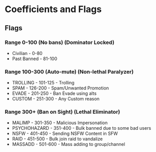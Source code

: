 
# Coefficients and Flags

## Flags
### Range 0-100 (No bans) (Dominator Locked)
- Civilian     - 0-80
- Past Banned  - 81-100



### Range 100-300 (Auto-mute) (Non-lethal Paralyzer)
- TROLLING     - 101-125 - Trolling
- SPAM         - 126-200 - Spam/Unwanted Promotion
- EVADE        - 201-250 - Ban Evade using alts
- CUSTOM       - 251-300 - Any Custom reason


### Range 300+ (Ban on Sight) (Lethal Eliminator)
- MALIMP       - 301-350 - Malicious Impersonation
- PSYCHOHAZARD - 351-400 - Bulk banned due to some bad users
- NSFW         - 401-450 - Sending NSFW Content in SFW
- RAID         - 451-500 - Bulk join raid to vandalize 
- MASSADD      - 501-600 - Mass adding to group/channel
